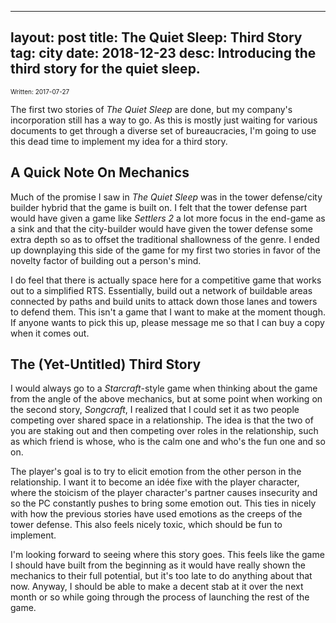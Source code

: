 
---
layout: post
title: The Quiet Sleep: Third Story
tag: city
date: 2018-12-23
desc: Introducing the third story for the quiet sleep.
---

<p style="font-size:10px">Written: 2017-07-27


The first two stories of *The Quiet Sleep* are done, but my company's incorporation still has a way to go. As this is mostly just waiting for various documents to get through a diverse set of bureaucracies, I'm going to use this dead time to implement my idea for a third story.

## A Quick Note On Mechanics

Much of the promise I saw in *The Quiet Sleep* was in the tower defense/city builder hybrid that the game is built on. I felt that the tower defense part would have given a game like *Settlers 2* a lot more focus in the end-game as a sink and that the city-builder would have given the tower defense some extra depth so as to offset the traditional shallowness of the genre. I ended up downplaying this side of the game for my first two stories in favor of the novelty factor of building out a person's mind.


I do feel that there is actually space here for a competitive game that works out to a simplified RTS. Essentially, build out a network of buildable areas connected by paths and build units to attack down those lanes and towers to defend them. This isn't a game that I want to make at the moment though. If anyone wants to pick this up, please message me so that I can buy a copy when it comes out.

## The (Yet-Untitled) Third Story

I would always go to a *Starcraft*-style game when thinking about the game from the angle of the above mechanics, but at some point when working on the second story, *Songcraft*, I realized that I could set it as two people competing over shared space in a relationship. The idea is that the two of you are staking out and then competing over roles in the relationship, such as which friend is whose, who is the calm one and who's the fun one and so on.


The player's goal is to try to elicit emotion from the other person in the relationship. I want it to become an idée fixe with the player character, where the stoicism of the player character's partner causes insecurity and so the PC constantly pushes to bring some emotion out. This ties in nicely with how the previous stories have used emotions as the creeps of the tower defense. This also feels nicely toxic, which should be fun to implement.


I'm looking forward to seeing where this story goes. This feels like the game I should have built from the beginning as it would have really shown the mechanics to their full potential, but it's too late to do anything about that now. Anyway, I should be able to make a decent stab at it over the next month or so while going through the process of launching the rest of the game.

